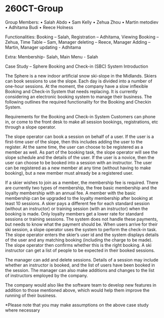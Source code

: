 # 260CT-Group

Group Members:
•	Salah Abdo
•	Sam Kelly
•	Zehua Zhou
•	Martin metodiev
•	Adhitama Budi
•	Reece Holness

Functionalities:
Booking – Salah,
Registration – Adhitama,
Viewing Booking – Zehua,
Time Table – Sam,
Manager deleting – Reece,
Manager Adding – Martin,
Manager updating - Adhitama

Extra:
Membership- Salah,
Main Menu - Salah



Case Study – Sphere Booking and Check-in (SBC) System
Introduction

The Sphere is a new indoor artificial snow ski-slope in the Midlands. Skiers can book sessions to use the
slope. Each day is divided into a number of one-hour sessions. At the moment, the company have a slow
inflexible Booking and Check-in System that needs replacing. It is currently considering an electronic booking
system to manage their business. The following outlines the required functionality for the Booking and Checkin
System.

Requirements for the Booking and Check-in System
Customers can phone in, or come to the front desk to make all session bookings, registrations, etc through a
slope operator.

The slope operator can book a session on behalf of a user. If the user is a first-time user of the slope, then this
includes adding the user to the register. At the same time, the user can choose to be registered as a member
as well. As part of the booking task, the slope operator will see the slope schedule and the details of the user.
If the user is a novice, then the user can choose to be booked into a session with an instructor.
The user can be registered as a new member at any time (without having to make booking), but a new
member must already be a registered user.

If a skier wishes to join as a member, the membership fee is required. There are currently two types of
membership, the free basic membership and the loyalty membership with an annual fee. A member with the
basic membership can be upgraded to the loyalty membership after booking at least 10 sessions.
A skier pays a different fee for each standard session (without an instructor) or training session (with an
instructor) when the booking is made. Only loyalty members get a lower rate for standard sessions or training
sessions. The system does not handle these payments, but needs to know what the payment should be.
When users arrive for their ski session, a slope operator uses the system to perform the check-in task. The
slope operator enters the skier’s user id and the system displays details of the user and any matching booking
(including the charge to be made). The slope operator then confirms whether this is the right booking.
A ski instructor can get a list of people to be expected in their booked sessions.

The manager can add and delete sessions. Details of a session may include whether an instructor is booked,
and the list of users have been booked in the session. The manager can also make additions and changes to
the list of instructors employed by the company.

The company would also like the software team to develop new features in addition to those
mentioned above, which would help them improve the running of their business.

*Please note that you may make assumptions on the above case study where necessary

